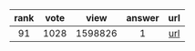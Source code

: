 
| rank | vote | view | answer | url |
|:-:|:-:|:-:|:-:|:-:|
|91|1028|1598826|1| [url](http://stackoverflow.com/questions/81584/what-ide-to-use-for-python) |
